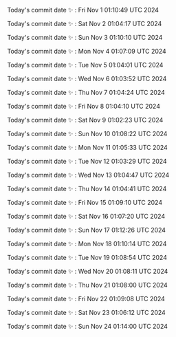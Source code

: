 Today's commit date ✨ : Fri Nov 1 01:10:49 UTC 2024 

Today's commit date ✨ : Sat Nov 2 01:04:17 UTC 2024 

Today's commit date ✨ : Sun Nov 3 01:10:10 UTC 2024 

Today's commit date ✨ : Mon Nov 4 01:07:09 UTC 2024 

Today's commit date ✨ : Tue Nov 5 01:04:01 UTC 2024 

Today's commit date ✨ : Wed Nov 6 01:03:52 UTC 2024 

Today's commit date ✨ : Thu Nov 7 01:04:24 UTC 2024 

Today's commit date ✨ : Fri Nov 8 01:04:10 UTC 2024 

Today's commit date ✨ : Sat Nov 9 01:02:23 UTC 2024 

Today's commit date ✨ : Sun Nov 10 01:08:22 UTC 2024 

Today's commit date ✨ : Mon Nov 11 01:05:33 UTC 2024 

Today's commit date ✨ : Tue Nov 12 01:03:29 UTC 2024 

Today's commit date ✨ : Wed Nov 13 01:04:47 UTC 2024 

Today's commit date ✨ : Thu Nov 14 01:04:41 UTC 2024 

Today's commit date ✨ : Fri Nov 15 01:09:10 UTC 2024 

Today's commit date ✨ : Sat Nov 16 01:07:20 UTC 2024 

Today's commit date ✨ : Sun Nov 17 01:12:26 UTC 2024 

Today's commit date ✨ : Mon Nov 18 01:10:14 UTC 2024 

Today's commit date ✨ : Tue Nov 19 01:08:54 UTC 2024 

Today's commit date ✨ : Wed Nov 20 01:08:11 UTC 2024 

Today's commit date ✨ : Thu Nov 21 01:08:00 UTC 2024 

Today's commit date ✨ : Fri Nov 22 01:09:08 UTC 2024 

Today's commit date ✨ : Sat Nov 23 01:06:12 UTC 2024 

Today's commit date ✨ : Sun Nov 24 01:14:00 UTC 2024 

